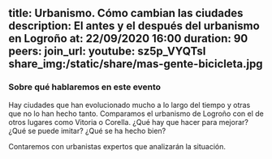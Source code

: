 title: Urbanismo. Cómo cambian las ciudades
description: El antes y el después del urbanismo en Logroño
at: 22/09/2020 16:00
duration: 90
peers: 
join_url:
youtube: sz5p_VYQTsI
share_img:/static/share/mas-gente-bicicleta.jpg
----
### Sobre qué hablaremos en este evento

Hay ciudades que han evolucionado mucho a lo largo del tiempo y otras que no lo han hecho tanto. Comparamos el urbanismo de Logroño con el de otros lugares como Vitoria o Corella. ¿Qué hay que hacer para mejorar? ¿Qué se puede imitar? ¿Qué se ha hecho bien?

Contaremos con urbanistas expertos que analizarán la situación.
